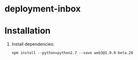 # deployment-inbox

#  Installation

1. Install dependencies:
    ```
    npm install --python=python2.7 --save web3@1.0.0-beta.26
    ```

